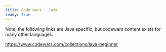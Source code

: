 ```yaml
---
title: Code wars - Java 
ready: True
---
```


Note, the following links are Java specific, but codewars content exists for many other languages. 

https://www.codewars.com/collections/java-beginner

